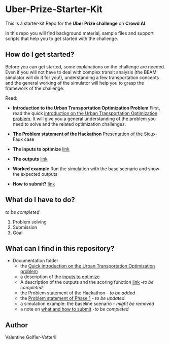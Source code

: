 # Uber-Prize-Starter-Kit

This is a starter-kit Repo for the **Uber Prize challenge** on **Crowd AI**. 

In this repo you will find background material, sample files and support scripts that help you to get started with the challenge.

## How do I get started?

Before you can get started, some explanations on the challenge are needed. Even if you will not have to deal with complex transit analysis (the BEAM simulator will do it for you!), understanding a few transportation concepts and the general working of the simulator will help you to grasp the framework of the challenge. 

Read:
  * **Introduction to the Urban Transportation Optimization Problem** First, read the quick [introduction on the Urban Transportation Optimization problem](https://github.com/vgolfier/Uber-Prize-Starter-Kit-/blob/master/docs/Introduction_transportation_problem.md). It will give you a general understanding of the problem you need to solve and the related optimization challenges. 

  * **The Problem statement of the Hackathon** Presentation of the Sioux-Faux case
  
  * **The inputs to optimize** [link](https://github.com/vgolfier/Uber-Prize-Starter-Kit-/blob/master/docs/Which-inputs-should-I-optimize%3F.md)
  
  * **The outputs** [link](https://github.com/vgolfier/Uber-Prize-Starter-Kit-/blob/master/docs/Understanding%20the%20outputs%20and%20the%20scoring%20function)
  
  * **Worked example** Run the simulation with the base scenario and show the expected outputs
  
  * **How to submit?** [link](https://github.com/vgolfier/Uber-Prize-Starter-Kit-/blob/master/docs/What_and_how_to_submit)
  

## What do I have to do?
*to be completed*
1. Problem solving
2. Submission
3. Goal

## What can I find in this repository?

* Documentation folder 
  * the [Quick introduction on the Urban Transportation Optimization problem](https://github.com/vgolfier/Uber-Prize-Starter-Kit-/blob/master/docs/Introduction_transportation_problem.md)
  * a description of the [inputs to optimize](https://github.com/vgolfier/Uber-Prize-Starter-Kit-/blob/master/docs/Which-inputs-should-I-optimize%3F.md)
  * A description of the outputs and the scoring function [link](https://github.com/vgolfier/Uber-Prize-Starter-Kit-/blob/master/docs/Understanding%20the%20outputs%20and%20the%20scoring%20function) -*to be completed*
  * the Problem statement of the Hackathon - *to be added*
  * the [Problem statement of Phase 1](https://github.com/vgolfier/Uber-Prize-Starter-Kit-/blob/master/docs/Problem_statement_Phase%20I.pdf) - *to be updated*
  * a simulation example: the baseline scenario - *might be removed*
  * a note on [what and how to submit](https://github.com/vgolfier/Uber-Prize-Starter-Kit-/blob/master/docs/What_and_how_to_submit) -*to be completed*
 

## Author
  Valentine Golfier-Vetterli
